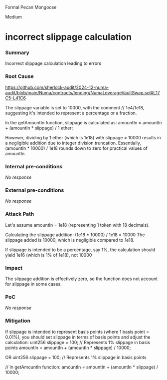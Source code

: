 Formal Pecan Mongoose

Medium

# incorrect slippage calculation

### Summary

Incorrect slippage calculation leading to errors

### Root Cause
https://github.com/sherlock-audit/2024-12-numa-audit/blob/main/Numa/contracts/lending/NumaLeverageVaultSwap.sol#L17C5-L41C6

The slippage variable is set to 10000, with the comment // 1e4/1e18, suggesting it's intended to represent a percentage or a fraction.

In the getAmountIn function, slippage is calculated as:
amountIn = amountIn + (amountIn * slippage) / 1 ether;

However, dividing by 1 ether (which is 1e18) with slippage = 10000 results in a negligible addition due to integer division truncation. Essentially, (amountIn * 10000) / 1e18 rounds down to zero for practical values of amountIn.

### Internal pre-conditions

_No response_

### External pre-conditions

_No response_

### Attack Path

Let's assume amountIn = 1e18 (representing 1 token with 18 decimals).

Calculating the slippage addition:
(1e18 * 10000) / 1e18 = 10000
The slippage added is 10000, which is negligible compared to 1e18.

If slippage is intended to be a percentage, say 1%, the calculation should yield 1e16 (which is 1% of 1e18), not 10000

### Impact

The slippage addition is effectively zero, so the function does not account for slippage in some cases.


### PoC

_No response_

### Mitigation

If slippage is intended to represent basis points (where 1 basis point = 0.01%), you should set slippage in terms of basis points and adjust the calculation:
uint256 slippage = 100; // Represents 1% slippage in basis points
amountIn = amountIn + (amountIn * slippage) / 10000;

OR
uint256 slippage = 100; // Represents 1% slippage in basis points

// In getAmountIn function:
amountIn = amountIn + (amountIn * slippage) / 10000;
